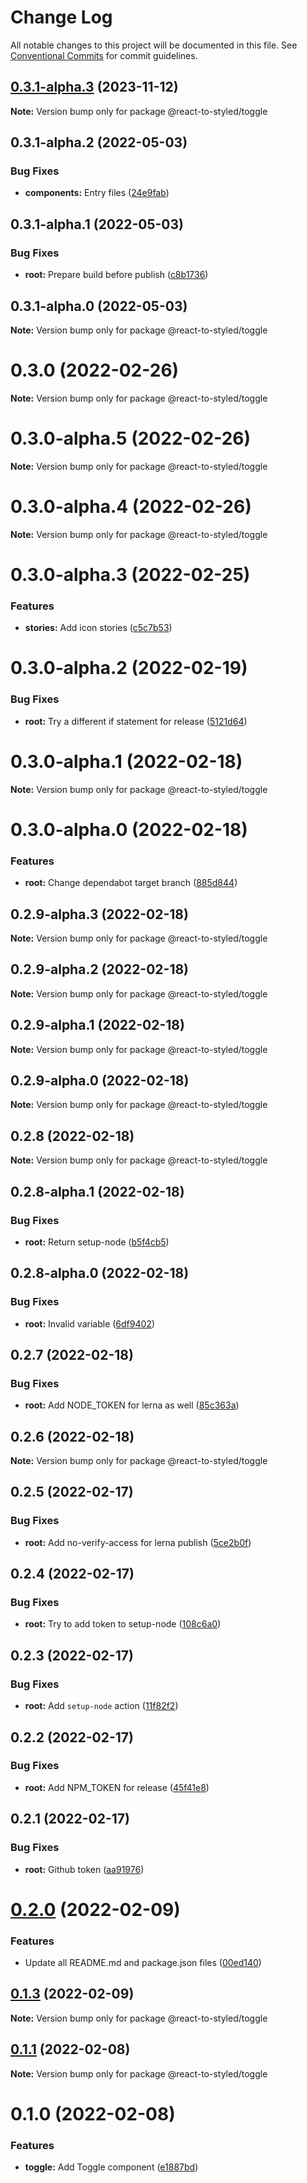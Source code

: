 # Change Log

All notable changes to this project will be documented in this file.
See [Conventional Commits](https://conventionalcommits.org) for commit guidelines.

## [0.3.1-alpha.3](https://github.com/react-to/react-to-styled/compare/@react-to-styled/toggle@0.3.1-alpha.2...@react-to-styled/toggle@0.3.1-alpha.3) (2023-11-12)

**Note:** Version bump only for package @react-to-styled/toggle

## 0.3.1-alpha.2 (2022-05-03)

### Bug Fixes

- **components:** Entry files ([24e9fab](https://github.com/react-to/react-to-styled/commit/24e9fab4453125dfb65a29fd74fefe77d82a4f62))

## 0.3.1-alpha.1 (2022-05-03)

### Bug Fixes

- **root:** Prepare build before publish ([c8b1736](https://github.com/react-to/react-to-styled/commit/c8b1736b1ebbb696f07aaa4b12e96d7dde5fa283))

## 0.3.1-alpha.0 (2022-05-03)

**Note:** Version bump only for package @react-to-styled/toggle

# 0.3.0 (2022-02-26)

**Note:** Version bump only for package @react-to-styled/toggle

# 0.3.0-alpha.5 (2022-02-26)

**Note:** Version bump only for package @react-to-styled/toggle

# 0.3.0-alpha.4 (2022-02-26)

**Note:** Version bump only for package @react-to-styled/toggle

# 0.3.0-alpha.3 (2022-02-25)

### Features

- **stories:** Add icon stories ([c5c7b53](https://github.com/react-to/react-to-styled/commit/c5c7b53e5621b122c3f45a02c253d425462ef7a5))

# 0.3.0-alpha.2 (2022-02-19)

### Bug Fixes

- **root:** Try a different if statement for release ([5121d64](https://github.com/react-to/react-to-styled/commit/5121d648dcd306785c922e33c0c4c14ed8e0ae11))

# 0.3.0-alpha.1 (2022-02-18)

**Note:** Version bump only for package @react-to-styled/toggle

# 0.3.0-alpha.0 (2022-02-18)

### Features

- **root:** Change dependabot target branch ([885d844](https://github.com/react-to/react-to-styled/commit/885d844e5e9dfc7bb531a311e6195855fd531e35))

## 0.2.9-alpha.3 (2022-02-18)

**Note:** Version bump only for package @react-to-styled/toggle

## 0.2.9-alpha.2 (2022-02-18)

**Note:** Version bump only for package @react-to-styled/toggle

## 0.2.9-alpha.1 (2022-02-18)

**Note:** Version bump only for package @react-to-styled/toggle

## 0.2.9-alpha.0 (2022-02-18)

**Note:** Version bump only for package @react-to-styled/toggle

## 0.2.8 (2022-02-18)

**Note:** Version bump only for package @react-to-styled/toggle

## 0.2.8-alpha.1 (2022-02-18)

### Bug Fixes

- **root:** Return setup-node ([b5f4cb5](https://github.com/react-to/react-to-styled/commit/b5f4cb50ecc42d7f40a49117bc15dc1953e06e52))

## 0.2.8-alpha.0 (2022-02-18)

### Bug Fixes

- **root:** Invalid variable ([6df9402](https://github.com/react-to/react-to-styled/commit/6df9402ba0d11484a1c732e33efc80e7af3e21d8))

## 0.2.7 (2022-02-18)

### Bug Fixes

- **root:** Add NODE_TOKEN for lerna as well ([85c363a](https://github.com/react-to/react-to-styled/commit/85c363adbd1310a19a0a0ec0107ac7ba79b1ea5d))

## 0.2.6 (2022-02-18)

**Note:** Version bump only for package @react-to-styled/toggle

## 0.2.5 (2022-02-17)

### Bug Fixes

- **root:** Add no-verify-access for lerna publish ([5ce2b0f](https://github.com/react-to/react-to-styled/commit/5ce2b0f74758bf4b944133a7a92633a0a90d9b4f))

## 0.2.4 (2022-02-17)

### Bug Fixes

- **root:** Try to add token to setup-node ([108c6a0](https://github.com/react-to/react-to-styled/commit/108c6a0c46c02a33f653726599a029d5b07c195d))

## 0.2.3 (2022-02-17)

### Bug Fixes

- **root:** Add `setup-node` action ([11f82f2](https://github.com/react-to/react-to-styled/commit/11f82f230571154ab8f46bb528b64bc2dd137d0b))

## 0.2.2 (2022-02-17)

### Bug Fixes

- **root:** Add NPM_TOKEN for release ([45f41e8](https://github.com/react-to/react-to-styled/commit/45f41e80334f9b3435ad4c2076c498603d9dbb6b))

## 0.2.1 (2022-02-17)

### Bug Fixes

- **root:** Github token ([aa91976](https://github.com/react-to/react-to-styled/commit/aa91976d85b75db0ed9cdc8e868b60898ea3e4cf))

# [0.2.0](https://github.com/react-to/react-to-styled/compare/@react-to-styled/toggle@0.1.3...@react-to-styled/toggle@0.2.0) (2022-02-09)

### Features

- Update all README.md and package.json files ([00ed140](https://github.com/react-to/react-to-styled/commit/00ed140369992b2c3a502eec4db1bef58b1a03c9))

## [0.1.3](https://github.com/react-to/react-to-styled/compare/@react-to-styled/toggle@0.1.1...@react-to-styled/toggle@0.1.3) (2022-02-09)

**Note:** Version bump only for package @react-to-styled/toggle

## [0.1.1](https://github.com/react-to/react-to-styled/compare/@react-to-styled/toggle@0.1.0...@react-to-styled/toggle@0.1.1) (2022-02-08)

**Note:** Version bump only for package @react-to-styled/toggle

# 0.1.0 (2022-02-08)

### Features

- **toggle:** Add Toggle component ([e1887bd](https://github.com/react-to/react-to-styled/commit/e1887bde8b93e0064af3bef326ec1f73dd1a40a0))
